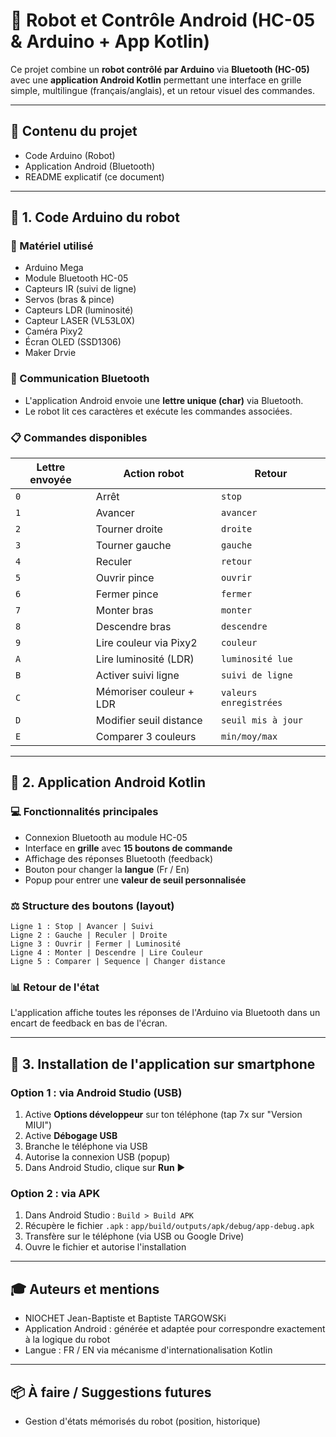 # 🤖 Robot et Contrôle Android (HC-05 & Arduino + App Kotlin)

Ce projet combine un **robot contrôlé par Arduino** via **Bluetooth (HC-05)** avec une **application Android Kotlin** permettant une interface en grille simple, multilingue (français/anglais), et un retour visuel des commandes.

---

## 📆 Contenu du projet

- Code Arduino (Robot)
- Application Android (Bluetooth)
- README explicatif (ce document)

---

## 🔧 1. Code Arduino du robot

### 🔌 Matériel utilisé

- Arduino Mega
- Module Bluetooth HC-05
- Capteurs IR (suivi de ligne)
- Servos (bras & pince)
- Capteurs LDR (luminosité)
- Capteur LASER (VL53L0X)
- Caméra Pixy2
- Écran OLED (SSD1306)
- Maker Drvie

### 📱 Communication Bluetooth

- L'application Android envoie une **lettre unique (char)** via Bluetooth.
- Le robot lit ces caractères et exécute les commandes associées.

### 📋 Commandes disponibles

| Lettre envoyée | Action robot            | Retour                 |
| -------------- | ----------------------- | ---------------------- |
| `0`            | Arrêt                   | `stop`                 |
| `1`            | Avancer                 | `avancer`              |
| `2`            | Tourner droite          | `droite`               |
| `3`            | Tourner gauche          | `gauche`               |
| `4`            | Reculer                 | `retour`               |
| `5`            | Ouvrir pince            | `ouvrir`               |
| `6`            | Fermer pince            | `fermer`               |
| `7`            | Monter bras             | `monter`               |
| `8`            | Descendre bras          | `descendre`            |
| `9`            | Lire couleur via Pixy2  | `couleur`              |
| `A`            | Lire luminosité (LDR)   | `luminosité lue`       |
| `B`            | Activer suivi ligne     | `suivi de ligne`       |
| `C`            | Mémoriser couleur + LDR | `valeurs enregistrées` |
| `D`            | Modifier seuil distance | `seuil mis à jour`     |
| `E`            | Comparer 3 couleurs     | `min/moy/max`          |

---

## 📲 2. Application Android Kotlin

### 💻 Fonctionnalités principales

- Connexion Bluetooth au module HC-05
- Interface en **grille** avec **15 boutons de commande**
- Affichage des réponses Bluetooth (feedback)
- Bouton pour changer la **langue** (Fr / En)
- Popup pour entrer une **valeur de seuil personnalisée**

### ⚖️ Structure des boutons (layout)

```
Ligne 1 : Stop | Avancer | Suivi
Ligne 2 : Gauche | Reculer | Droite
Ligne 3 : Ouvrir | Fermer | Luminosité
Ligne 4 : Monter | Descendre | Lire Couleur
Ligne 5 : Comparer | Sequence | Changer distance
```

### 📊 Retour de l'état

L'application affiche toutes les réponses de l'Arduino via Bluetooth dans un encart de feedback en bas de l'écran.

---

## 🚗 3. Installation de l'application sur smartphone

### Option 1 : via Android Studio (USB)

1. Active **Options développeur** sur ton téléphone (tap 7x sur "Version MIUI")
2. Active **Débogage USB**
3. Branche le téléphone via USB
4. Autorise la connexion USB (popup)
5. Dans Android Studio, clique sur **Run** ▶

### Option 2 : via APK

1. Dans Android Studio : `Build > Build APK`
2. Récupère le fichier `.apk` :
   `app/build/outputs/apk/debug/app-debug.apk`
3. Transfère sur le téléphone (via USB ou Google Drive)
4. Ouvre le fichier et autorise l'installation

---

## 🎓 Auteurs et mentions

- NIOCHET Jean-Baptiste et Baptiste TARGOWSKi
- Application Android : générée et adaptée pour correspondre exactement à la logique du robot
- Langue : FR / EN via mécanisme d'internationalisation Kotlin

---

## 📦 À faire / Suggestions futures

- Gestion d'états mémorisés du robot (position, historique)
